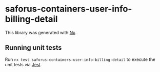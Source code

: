 # saforus-containers-user-info-billing-detail

This library was generated with [Nx](https://nx.dev).

## Running unit tests

Run `nx test saforus-containers-user-info-billing-detail` to execute the unit tests via [Jest](https://jestjs.io).
